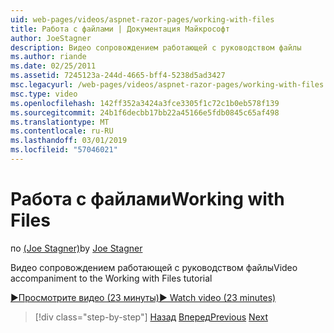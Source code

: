 ```yaml
---
uid: web-pages/videos/aspnet-razor-pages/working-with-files
title: Работа с файлами | Документация Майкрософт
author: JoeStagner
description: Видео сопровождением работающей с руководством файлы
ms.author: riande
ms.date: 02/25/2011
ms.assetid: 7245123a-244d-4665-bff4-5238d5ad3427
msc.legacyurl: /web-pages/videos/aspnet-razor-pages/working-with-files
msc.type: video
ms.openlocfilehash: 142ff352a3424a3fce3305f1c72c1b0eb578f139
ms.sourcegitcommit: 24b1f6decbb17bb22a45166e5fdb0845c65af498
ms.translationtype: MT
ms.contentlocale: ru-RU
ms.lasthandoff: 03/01/2019
ms.locfileid: "57046021"
---
```

<a name="working-with-files"></a><span data-ttu-id="9b58f-103">Работа с файлами</span><span class="sxs-lookup"><span data-stu-id="9b58f-103">Working with Files</span></span>
====================
<span data-ttu-id="9b58f-104">по [(Joe Stagner)](https://github.com/JoeStagner)</span><span class="sxs-lookup"><span data-stu-id="9b58f-104">by [Joe Stagner](https://github.com/JoeStagner)</span></span>

<span data-ttu-id="9b58f-105">Видео сопровождением работающей с руководством файлы</span><span class="sxs-lookup"><span data-stu-id="9b58f-105">Video accompaniment to the Working with Files tutorial</span></span>

[<span data-ttu-id="9b58f-106">&#9654;Просмотрите видео (23 минуты)</span><span class="sxs-lookup"><span data-stu-id="9b58f-106">&#9654; Watch video (23 minutes)</span></span>](https://channel9.msdn.com/Blogs/ASP-NET-Site-Videos/working-with-files)

> [!div class="step-by-step"]
> <span data-ttu-id="9b58f-107">[Назад](displaying-data-in-a-chart-part-2.md)
> [Вперед](working-with-images.md)</span><span class="sxs-lookup"><span data-stu-id="9b58f-107">[Previous](displaying-data-in-a-chart-part-2.md)
[Next](working-with-images.md)</span></span>
